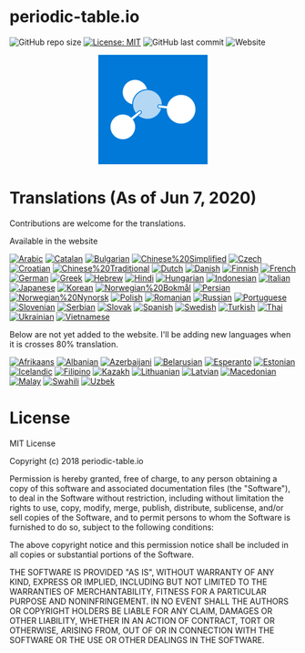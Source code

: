 # periodic-table.io

![GitHub repo size](https://img.shields.io/github/repo-size/catchspider2002/periodic-table.io)
[![License: MIT](https://img.shields.io/badge/License-MIT-blue.svg)](https://opensource.org/licenses/MIT)
![GitHub last commit](https://img.shields.io/github/last-commit/catchspider2002/periodic-table.io)
![Website](https://img.shields.io/website?up_message=online&url=https%3A%2F%2Fperiodic-table.io%2F)


<div align="center">
  <img src="android-chrome-192x192.png" alt="periodic-table.io" />
</div>

# Translations (As of Jun 7, 2020)

Contributions are welcome for the translations.

Available in the website

[![Arabic](https://img.shields.io/badge/Arabic-99.2%25-green)](https://windows-uwp.oneskyapp.com/collaboration)
[![Catalan](https://img.shields.io/badge/Catalan-99.2%25-green)](https://windows-uwp.oneskyapp.com/collaboration)
[![Bulgarian](https://img.shields.io/badge/Bulgarian-98.9%25-green)](https://windows-uwp.oneskyapp.com/collaboration)
[![Chinese%20Simplified](https://img.shields.io/badge/Chinese%20Simplified-100.0%25-brightgreen)](https://windows-uwp.oneskyapp.com/collaboration)
[![Czech](https://img.shields.io/badge/Czech-98.9%25-green)](https://windows-uwp.oneskyapp.com/collaboration)
[![Croatian](https://img.shields.io/badge/Croatian-100.0%25-brightgreen)](https://windows-uwp.oneskyapp.com/collaboration)
[![Chinese%20Traditional](https://img.shields.io/badge/Chinese%20Traditional-88.9%25-green)](https://windows-uwp.oneskyapp.com/collaboration)
[![Dutch](https://img.shields.io/badge/Dutch-98.9%25-green)](https://windows-uwp.oneskyapp.com/collaboration)
[![Danish](https://img.shields.io/badge/Danish-80.8%25-green)](https://windows-uwp.oneskyapp.com/collaboration)
[![Finnish](https://img.shields.io/badge/Finnish-97.8%25-green)](https://windows-uwp.oneskyapp.com/collaboration)
[![French](https://img.shields.io/badge/French-99.4%25-green)](https://windows-uwp.oneskyapp.com/collaboration)
[![German](https://img.shields.io/badge/German-99.4%25-green)](https://windows-uwp.oneskyapp.com/collaboration)
[![Greek](https://img.shields.io/badge/Greek-78.8%25-yellow)](https://windows-uwp.oneskyapp.com/collaboration)
[![Hebrew](https://img.shields.io/badge/Hebrew-94.7%25-green)](https://windows-uwp.oneskyapp.com/collaboration)
[![Hindi](https://img.shields.io/badge/Hindi-84.4%25-green)](https://windows-uwp.oneskyapp.com/collaboration)
[![Hungarian](https://img.shields.io/badge/Hungarian-99.2%25-green)](https://windows-uwp.oneskyapp.com/collaboration)
[![Indonesian](https://img.shields.io/badge/Indonesian-99.2%25-green)](https://windows-uwp.oneskyapp.com/collaboration)
[![Italian](https://img.shields.io/badge/Italian-99.4%25-green)](https://windows-uwp.oneskyapp.com/collaboration)
[![Japanese](https://img.shields.io/badge/Japanese-98.6%25-green)](https://windows-uwp.oneskyapp.com/collaboration)
[![Korean](https://img.shields.io/badge/Korean-99.4%25-green)](https://windows-uwp.oneskyapp.com/collaboration)
[![Norwegian%20Bokmål](https://img.shields.io/badge/Norwegian%20Bokmål-95.3%25-green)](https://windows-uwp.oneskyapp.com/collaboration)
[![Persian](https://img.shields.io/badge/Persian-99.4%25-green)](https://windows-uwp.oneskyapp.com/collaboration)
[![Norwegian%20Nynorsk](https://img.shields.io/badge/Norwegian%20Nynorsk-73.5%25-yellow)](https://windows-uwp.oneskyapp.com/collaboration)
[![Polish](https://img.shields.io/badge/Polish-94.2%25-green)](https://windows-uwp.oneskyapp.com/collaboration)
[![Romanian](https://img.shields.io/badge/Romanian-99.2%25-green)](https://windows-uwp.oneskyapp.com/collaboration)
[![Russian](https://img.shields.io/badge/Russian-99.4%25-green)](https://windows-uwp.oneskyapp.com/collaboration)
[![Portuguese](https://img.shields.io/badge/Portuguese-99.4%25-green)](https://windows-uwp.oneskyapp.com/collaboration)
[![Slovenian](https://img.shields.io/badge/Slovenian-85.2%25-green)](https://windows-uwp.oneskyapp.com/collaboration)
[![Serbian](https://img.shields.io/badge/Serbian-97.5%25-green)](https://windows-uwp.oneskyapp.com/collaboration)
[![Slovak](https://img.shields.io/badge/Slovak-97.8%25-green)](https://windows-uwp.oneskyapp.com/collaboration)
[![Spanish](https://img.shields.io/badge/Spanish-99.4%25-green)](https://windows-uwp.oneskyapp.com/collaboration)
[![Swedish](https://img.shields.io/badge/Swedish-87.5%25-green)](https://windows-uwp.oneskyapp.com/collaboration)
[![Turkish](https://img.shields.io/badge/Turkish-98.9%25-green)](https://windows-uwp.oneskyapp.com/collaboration)
[![Thai](https://img.shields.io/badge/Thai-98.6%25-green)](https://windows-uwp.oneskyapp.com/collaboration)
[![Ukrainian](https://img.shields.io/badge/Ukrainian-96.4%25-green)](https://windows-uwp.oneskyapp.com/collaboration)
[![Vietnamese](https://img.shields.io/badge/Vietnamese-99.4%25-green)](https://windows-uwp.oneskyapp.com/collaboration)

Below are not yet added to the website. I'll be adding new languages when it is crosses 80% translation.

[![Afrikaans](https://img.shields.io/badge/Afrikaans-36.5%25-red)](https://windows-uwp.oneskyapp.com/collaboration)
[![Albanian](https://img.shields.io/badge/Albanian-68.8%25-yellow)](https://windows-uwp.oneskyapp.com/collaboration)
[![Azerbaijani](https://img.shields.io/badge/Azerbaijani-58.8%25-orange)](https://windows-uwp.oneskyapp.com/collaboration)
[![Belarusian](https://img.shields.io/badge/Belarusian-70.2%25-yellow)](https://windows-uwp.oneskyapp.com/collaboration)
[![Esperanto](https://img.shields.io/badge/Esperanto-35.9%25-red)](https://windows-uwp.oneskyapp.com/collaboration)
[![Estonian](https://img.shields.io/badge/Estonian-63.8%25-orange)](https://windows-uwp.oneskyapp.com/collaboration)
[![Icelandic](https://img.shields.io/badge/Icelandic-43.2%25-red)](https://windows-uwp.oneskyapp.com/collaboration)
[![Filipino](https://img.shields.io/badge/Filipino-74.7%25-yellow)](https://windows-uwp.oneskyapp.com/collaboration)
[![Kazakh](https://img.shields.io/badge/Kazakh-69.9%25-yellow)](https://windows-uwp.oneskyapp.com/collaboration)
[![Lithuanian](https://img.shields.io/badge/Lithuanian-67.7%25-yellow)](https://windows-uwp.oneskyapp.com/collaboration)
[![Latvian](https://img.shields.io/badge/Latvian-67.4%25-yellow)](https://windows-uwp.oneskyapp.com/collaboration)
[![Macedonian](https://img.shields.io/badge/Macedonian-63.8%25-orange)](https://windows-uwp.oneskyapp.com/collaboration)
[![Malay](https://img.shields.io/badge/Malay-72.1%25-yellow)](https://windows-uwp.oneskyapp.com/collaboration)
[![Swahili](https://img.shields.io/badge/Swahili-35.7%25-red)](https://windows-uwp.oneskyapp.com/collaboration)
[![Uzbek](https://img.shields.io/badge/Uzbek-59.6%25-orange)](https://windows-uwp.oneskyapp.com/collaboration)

# License

MIT License

Copyright (c) 2018 periodic-table.io

Permission is hereby granted, free of charge, to any person obtaining a copy of this software and associated documentation files (the "Software"), to deal in the Software without restriction, including without limitation the rights to use, copy, modify, merge, publish, distribute, sublicense, and/or sell copies of the Software, and to permit persons to whom the Software is furnished to do so, subject to the following conditions:

The above copyright notice and this permission notice shall be included in all copies or substantial portions of the Software.

THE SOFTWARE IS PROVIDED "AS IS", WITHOUT WARRANTY OF ANY KIND, EXPRESS OR IMPLIED, INCLUDING BUT NOT LIMITED TO THE WARRANTIES OF MERCHANTABILITY, FITNESS FOR A PARTICULAR PURPOSE AND NONINFRINGEMENT. IN NO EVENT SHALL THE AUTHORS OR COPYRIGHT HOLDERS BE LIABLE FOR ANY CLAIM, DAMAGES OR OTHER LIABILITY, WHETHER IN AN ACTION OF CONTRACT, TORT OR OTHERWISE, ARISING FROM, OUT OF OR IN CONNECTION WITH THE SOFTWARE OR THE USE OR OTHER DEALINGS IN THE SOFTWARE.
